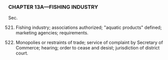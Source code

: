 ### **CHAPTER 13A—FISHING INDUSTRY** ###

Sec.

521. Fishing industry; associations authorized; "aquatic products" defined; marketing agencies; requirements.

522. Monopolies or restraints of trade; service of complaint by Secretary of Commerce; hearing; order to cease and desist; jurisdiction of district court.